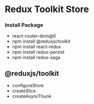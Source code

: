 # Redux Toolkit Store

### Install Package
- react-router-dom@6
- npm install @reduxjs/toolkit
- npm install react-redux
- npm install redux-persist
- npm install redux-saga

## @reduxjs/toolkit

- configureStore
- createSlice
- createAsyncThunk